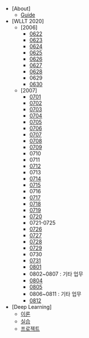 <!-- docs/_sidebar.md -->
- [About]
  - [Guide](guide.md "Guide Page")
- [WLLT 2020]
  - [2006]
    - [0622](/2006/0622.md "0622.md")
    - [0623](/2006/0623.md "0623.md")
    - [0624](/2006/0624.md "0624.md")
    - [0625](/2006/0625.md "0625.md")
    - [0626](/2006/0626.md "0626.md")
    - [0627](/2006/0627.md "0627.md")
    - [0628](/2006/0628.md "0628.md")
    - 0629
    - [0630](/2006/0630.md "0630.md")
  - [2007]
    - [0701](/2007/0701.md "0701.md")
    - [0702](/2007/0702.md "0702.md")
    - [0703](/2007/0703.md "0703.md")
    - [0704](/2007/0704.md "0704.md")
    - [0705](/2007/0705.md "0705.md")
    - [0706](/2007/0706.md "0706.md")
    - [0707](/2007/0707.md "0707.md")
    - [0708](/2007/0708.md "0708.md")
    - [0709](/2007/0709.md "0709.md")
    - 0710
    - 0711
    - [0712](2007/0712.md "0712.md")
    - 0713
    - [0714](2007/0714.md "0714.md")
    - [0715](2007/0715.md "0715.md")
    - 0716
    - [0717](2007/0717.md "0717.md")
    - [0718](2007/0718.md "0718.md")
    - [0719](2007/0719.md "0719.md")
    - [0720](2007/0720.md "0720.md")
    - 0721-0725
    - [0726](2007/0726.md "0726.md")
    - [0727](2007/0727.md "0727.md")
    - [0728](2007/0728.md "0728.md")
    - [0729](2007/0729.md "0729.md")
    - 0730
    - [0731](2007/0731.md "0731.md")
    - [0801](2008/0801.md "0801.md")
    - 0802~0807 : 기타 업무
    - [0804](2008/0804.md "0804.md")
    - [0805](2008/0805.md "0805.md")
    - 0806~0811 : 기타 업무
    - [0812](2008/0812.md "0812.md")
- [Deep Learning]
  - [이론](2006/Deep%20Learning%20이론.md "이론")
  - [실습](2006/Deep%20Learning%20실습.md "실습")
  - [프로젝트](2006/Toy%20Project.md "프로젝트")